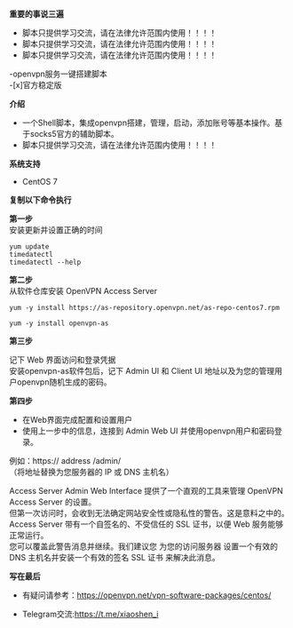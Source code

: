 **重要的事说三遍**

- 脚本只提供学习交流，请在法律允许范围内使用！！！！<br>
- 脚本只提供学习交流，请在法律允许范围内使用！！！！<br>
- 脚本只提供学习交流，请在法律允许范围内使用！！！！<br>
   
-openvpn服务一键搭建脚本<br>
-[x]官方稳定版<br>

**介绍**<br>
- 一个Shell脚本，集成openvpn搭建，管理，启动，添加账号等基本操作。基于socks5官方的辅助脚本。<br>
- 脚本只提供学习交流，请在法律允许范围内使用！！！！<br>

**系统支持**<br>

- CentOS 7<br>

**复制以下命令执行**<br>

**第一步**<br>
安装更新并设置正确的时间  <br>
<pre><code>yum update
timedatectl
timedatectl --help</code></pre>

**第二步**<br>
从软件仓库安装 OpenVPN Access Server<br>
<pre><code>yum -y install https://as-repository.openvpn.net/as-repo-centos7.rpm</code></pre>
<pre><code>yum -y install openvpn-as</code></pre>

**第三步**<br>

记下 Web 界面访问和登录凭据<br>
安装openvpn-as软件包后，记下 Admin UI 和 Client UI 地址以及为您的管理用户openvpn随机生成的密码。<br>

**第四步**<br>

- 在Web界面完成配置和设置用户<br>
- 使用上一步中的信息，连接到 Admin Web UI 并使用openvpn用户和密码登录。<br>

例如：https:// address /admin/<br>
（将地址替换为您服务器的 IP 或 DNS 主机名）<br>

Access Server Admin Web Interface 提供了一个直观的工具来管理 OpenVPN Access Server 的设置。<br>
但第一次访问时，会收到无法确定网站安全性或隐私性的警告。这是意料之中的。Access Server 带有一个自签名的、不受信任的 SSL 证书，以便 Web 服务能够正常运行。<br>
您可以覆盖此警告消息并继续。我们建议您  为您的访问服务器 设置一个有效的 DNS 主机名并安装一个有效的签名 SSL 证书 来解决此消息。<br>

**写在最后**<br>

- 有疑问请参考：https://openvpn.net/vpn-software-packages/centos/<br>

- Telegram交流:https://t.me/xiaoshen_i<br>
